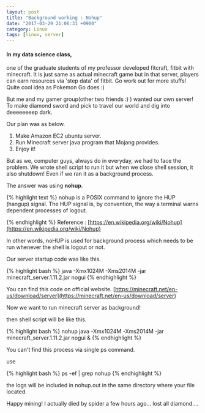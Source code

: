 ```yaml
---
layout: post
title: "Background working : Nohup"
date: "2017-03-29 21:06:31 +0900"
category: Linux
tags: [linux, server]
---
```

<h4>In my data science class,</h4>
one of the graduate students of my professor developed fitcraft, fitbit with minecraft. It is just same as actual minecraft game but in that server, players can earn resources via 'step data' of fitbit. Go work out for more stuffs! Quite cool idea as Pokemon Go does :)

But me and my gamer group(other two friends :) ) wanted our own server! To make diamond sword and pick to travel our world and dig into deeeeeeeep dark.

Our plan was as below.

1. Make Amazon EC2 ubuntu server.
2. Run Minecraft server java program that Mojang provides.
3. Enjoy it!

But as we, computer guys, always do in everyday, we had to face the problem. We wrote shell script to run it but when we close shell session, it also shutdown! Even if we ran it as a background process.

The answer was using **nohup**.

{% highlight text %}
nohup is a POSIX command to ignore the HUP (hangup) signal. The HUP signal is, by convention, the way a terminal warns dependent processes of logout.

{% endhighlight %}
Reference : [https://en.wikipedia.org/wiki/Nohup](https://en.wikipedia.org/wiki/Nohup)

In other words, noHUP is used for background process which needs to be run whenever the shell is logout or not.

Our server startup code was like this.

{% highlight bash %}
java -Xmx1024M -Xms2014M -jar minecraft_server.1.11.2.jar nogui
{% endhighlight %}

You can find this code on official website. [https://minecraft.net/en-us/download/server](https://minecraft.net/en-us/download/server)

Now we want to run minecraft server as background!

then shell script will be like this.

{% highlight bash %}
nohup java -Xmx1024M -Xms2014M -jar minecraft_server.1.11.2.jar nogui &
{% endhighlight %}

You can't find this process via single ps command.

use

{% highlight bash %}
ps -ef | grep nohup
{% endhighlight %}

the logs will be included in nohup.out in the same directory where your file located.

Happy mining! I actually died by spider a few hours ago... lost all diamond....
